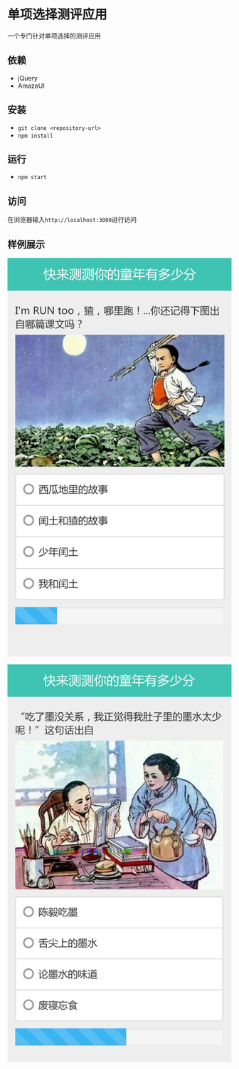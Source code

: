 # 单项选择测评应用

一个专门针对单项选择的测评应用

## 依赖

- jQuery
- AmazeUI

## 安装

- `git clone <repository-url>`
- `npm install`

## 运行

- `npm start`

## 访问

在浏览器输入`http://localhost:3000`进行访问

## 样例展示

![样例图片1](https://raw.githubusercontent.com/tsyeyuanfeng/single-option-evaluation/master/demo/demo1.png)

![样例图片2](https://raw.githubusercontent.com/tsyeyuanfeng/single-option-evaluation/master/demo/demo2.png)


























